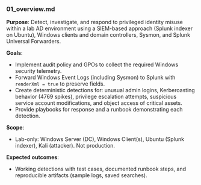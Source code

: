 ### 01_overview.md

**Purpose**: Detect, investigate, and respond to privileged identity misuse within a lab AD environment using a SIEM-based approach (Splunk indexer on Ubuntu), Windows clients and domain controllers, Sysmon, and Splunk Universal Forwarders.

**Goals**:
- Implement audit policy and GPOs to collect the required Windows security telemetry.
- Forward Windows Event Logs (including Sysmon) to Splunk with `renderXml = true` to preserve fields.
- Create deterministic detections for: unusual admin logins, Kerberoasting behavior (4769 spikes), privilege escalation attempts, suspicious service account modifications, and object access of critical assets.
- Provide playbooks for response and a runbook demonstrating each detection.

**Scope**:
- Lab-only: Windows Server (DC), Windows Client(s), Ubuntu (Splunk indexer), Kali (attacker). Not production.

**Expected outcomes**:
- Working detections with test cases, documented runbook steps, and reproducible artifacts (sample logs, saved searches).